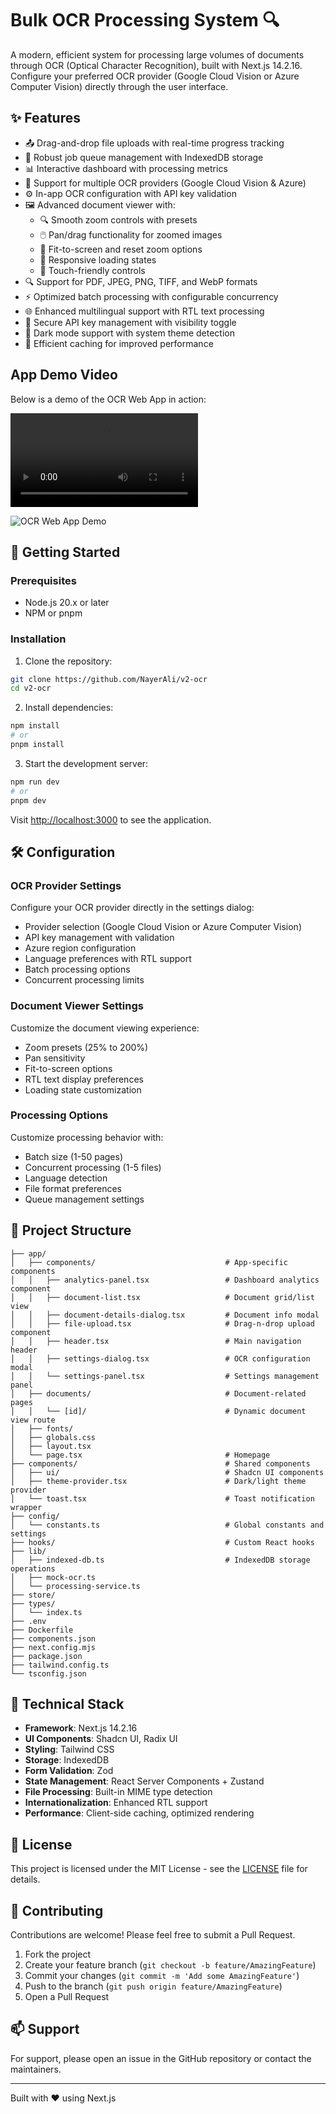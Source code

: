 # Bulk OCR Processing System 🔍

A modern, efficient system for processing large volumes of documents through OCR (Optical Character Recognition), built with Next.js 14.2.16. Configure your preferred OCR provider (Google Cloud Vision or Azure Computer Vision) directly through the user interface.

## ✨ Features

- 📤 Drag-and-drop file uploads with real-time progress tracking
- 🔄 Robust job queue management with IndexedDB storage
- 📊 Interactive dashboard with processing metrics
- 🎯 Support for multiple OCR providers (Google Cloud Vision & Azure)
- ⚙️ In-app OCR configuration with API key validation
- 🖼️ Advanced document viewer with:
  - 🔍 Smooth zoom controls with presets
  - 🖱️ Pan/drag functionality for zoomed images
  - 📐 Fit-to-screen and reset zoom options
  - 🔄 Responsive loading states
  - 📱 Touch-friendly controls
- 🔍 Support for PDF, JPEG, PNG, TIFF, and WebP formats
- ⚡ Optimized batch processing with configurable concurrency
- 🌐 Enhanced multilingual support with RTL text processing
- 🔐 Secure API key management with visibility toggle
- 🎨 Dark mode support with system theme detection
- 💾 Efficient caching for improved performance

## App Demo Video

Below is a demo of the OCR Web App in action:

![OCR Web App Demo](./public/demo_ocr_app.mp4)

![OCR Web App Demo](./public/demo_ocr_app.gif)


## 🚀 Getting Started

### Prerequisites

- Node.js 20.x or later
- NPM or pnpm

### Installation

1. Clone the repository:
```bash
git clone https://github.com/NayerAli/v2-ocr
cd v2-ocr
```

2. Install dependencies:
```bash
npm install
# or
pnpm install
```

3. Start the development server:
```bash
npm run dev
# or
pnpm dev
```

Visit [http://localhost:3000](http://localhost:3000) to see the application.

## 🛠️ Configuration

### OCR Provider Settings

Configure your OCR provider directly in the settings dialog:
- Provider selection (Google Cloud Vision or Azure Computer Vision)
- API key management with validation
- Azure region configuration
- Language preferences with RTL support
- Batch processing options
- Concurrent processing limits

### Document Viewer Settings

Customize the document viewing experience:
- Zoom presets (25% to 200%)
- Pan sensitivity
- Fit-to-screen options
- RTL text display preferences
- Loading state customization

### Processing Options

Customize processing behavior with:
- Batch size (1-50 pages)
- Concurrent processing (1-5 files)
- Language detection
- File format preferences
- Queue management settings

## 📁 Project Structure

```
├── app/
│   ├── components/                             # App-specific components
│   │   ├── analytics-panel.tsx                 # Dashboard analytics component
│   │   ├── document-list.tsx                   # Document grid/list view
│   │   ├── document-details-dialog.tsx         # Document info modal
│   │   ├── file-upload.tsx                     # Drag-n-drop upload component
│   │   ├── header.tsx                          # Main navigation header
│   │   ├── settings-dialog.tsx                 # OCR configuration modal
│   │   └── settings-panel.tsx                  # Settings management panel
│   ├── documents/                              # Document-related pages
│   │   └── [id]/                               # Dynamic document view route
│   ├── fonts/
│   ├── globals.css
│   ├── layout.tsx
│   └── page.tsx                                # Homepage
├── components/                                 # Shared components
│   ├── ui/                                     # Shadcn UI components
│   ├── theme-provider.tsx                      # Dark/light theme provider
│   └── toast.tsx                               # Toast notification wrapper
├── config/
│   └── constants.ts                            # Global constants and settings
├── hooks/                                      # Custom React hooks
├── lib/
│   ├── indexed-db.ts                           # IndexedDB storage operations
│   ├── mock-ocr.ts
│   └── processing-service.ts
├── store/
├── types/
│   └── index.ts
├── .env
├── Dockerfile
├── components.json
├── next.config.mjs
├── package.json
├── tailwind.config.ts
└── tsconfig.json
```

## 🔧 Technical Stack

- **Framework**: Next.js 14.2.16
- **UI Components**: Shadcn UI, Radix UI
- **Styling**: Tailwind CSS
- **Storage**: IndexedDB
- **Form Validation**: Zod
- **State Management**: React Server Components + Zustand
- **File Processing**: Built-in MIME type detection
- **Internationalization**: Enhanced RTL support
- **Performance**: Client-side caching, optimized rendering

## 📝 License

This project is licensed under the MIT License - see the [LICENSE](LICENSE) file for details.

## 🤝 Contributing

Contributions are welcome! Please feel free to submit a Pull Request.

1. Fork the project
2. Create your feature branch (`git checkout -b feature/AmazingFeature`)
3. Commit your changes (`git commit -m 'Add some AmazingFeature'`)
4. Push to the branch (`git push origin feature/AmazingFeature`)
5. Open a Pull Request

## 📫 Support

For support, please open an issue in the GitHub repository or contact the maintainers.

---

Built with ❤️ using Next.js